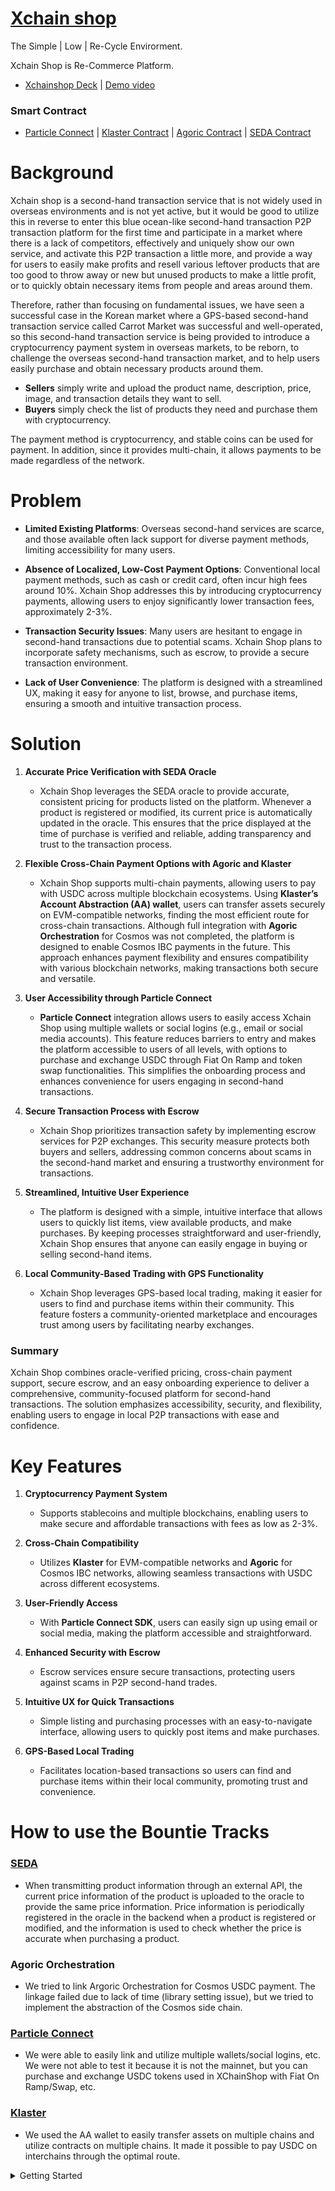 # [Xchain shop](https://xchainshop.vercel.app/)

The Simple | Low | Re-Cycle Envirorment.

Xchain Shop is Re-Commerce Platform.
- [Xchainshop Deck](https://www.canva.com/design/DAGVlSR0wkA/6xGTcVe_KUxmqTbo_LaCuA/edit?utm_content=DAGVlSR0wkA&utm_campaign=designshare&utm_medium=link2&utm_source=sharebutton) | [Demo video](https://youtu.be/dK1H0B30Nf4)

### Smart Contract
- [Particle Connect](https://github.com/juniahn-dev/xchainshop/blob/main/components/connectkit.tsx) | [Klaster Contract](https://github.com/juniahn-dev/xchainshop/blob/main/app/products/%5Bid%5D/page.tsx#L206) | [Agoric Contract]() | [SEDA Contract](https://github.com/soaryong/seda-request-starter-kit)

# Background

Xchain shop is a second-hand transaction service that is not widely used in overseas environments and is not yet active, but it would be good to utilize this in reverse to enter this blue ocean-like second-hand transaction P2P transaction platform for the first time and participate in a market where there is a lack of competitors, effectively and uniquely show our own service, and activate this P2P transaction a little more, and provide a way for users to easily make profits and resell various leftover products that are too good to throw away or new but unused products to make a little profit, or to quickly obtain necessary items from people and areas around them.

Therefore, rather than focusing on fundamental issues, we have seen a successful case in the Korean market where a GPS-based second-hand transaction service called Carrot Market was successful and well-operated, so this second-hand transaction service is being provided to introduce a cryptocurrency payment system in overseas markets, to be reborn, to challenge the overseas second-hand transaction market, and to help users easily purchase and obtain necessary products around them.

- **Sellers** simply write and upload the product name, description, price, image, and transaction details they want to sell.
- **Buyers** simply check the list of products they need and purchase them with cryptocurrency.

The payment method is cryptocurrency, and stable coins can be used for payment. In addition, since it provides multi-chain, it allows payments to be made regardless of the network.

# Problem

- **Limited Existing Platforms**: Overseas second-hand services are scarce, and those available often lack support for diverse payment methods, limiting accessibility for many users.

- **Absence of Localized, Low-Cost Payment Options**: Conventional local payment methods, such as cash or credit card, often incur high fees around 10%. Xchain Shop addresses this by introducing cryptocurrency payments, allowing users to enjoy significantly lower transaction fees, approximately 2-3%.

- **Transaction Security Issues**: Many users are hesitant to engage in second-hand transactions due to potential scams. Xchain Shop plans to incorporate safety mechanisms, such as escrow, to provide a secure transaction environment.

- **Lack of User Convenience**: The platform is designed with a streamlined UX, making it easy for anyone to list, browse, and purchase items, ensuring a smooth and intuitive transaction process.

# Solution

1. **Accurate Price Verification with SEDA Oracle**  
   - Xchain Shop leverages the SEDA oracle to provide accurate, consistent pricing for products listed on the platform. Whenever a product is registered or modified, its current price is automatically updated in the oracle. This ensures that the price displayed at the time of purchase is verified and reliable, adding transparency and trust to the transaction process.

2. **Flexible Cross-Chain Payment Options with Agoric and Klaster**  
   - Xchain Shop supports multi-chain payments, allowing users to pay with USDC across multiple blockchain ecosystems. Using **Klaster’s Account Abstraction (AA) wallet**, users can transfer assets securely on EVM-compatible networks, finding the most efficient route for cross-chain transactions. Although full integration with **Agoric Orchestration** for Cosmos was not completed, the platform is designed to enable Cosmos IBC payments in the future. This approach enhances payment flexibility and ensures compatibility with various blockchain networks, making transactions both secure and versatile.

3. **User Accessibility through Particle Connect**  
   - **Particle Connect** integration allows users to easily access Xchain Shop using multiple wallets or social logins (e.g., email or social media accounts). This feature reduces barriers to entry and makes the platform accessible to users of all levels, with options to purchase and exchange USDC through Fiat On Ramp and token swap functionalities. This simplifies the onboarding process and enhances convenience for users engaging in second-hand transactions.

4. **Secure Transaction Process with Escrow**  
   - Xchain Shop prioritizes transaction safety by implementing escrow services for P2P exchanges. This security measure protects both buyers and sellers, addressing common concerns about scams in the second-hand market and ensuring a trustworthy environment for transactions.

5. **Streamlined, Intuitive User Experience**  
   - The platform is designed with a simple, intuitive interface that allows users to quickly list items, view available products, and make purchases. By keeping processes straightforward and user-friendly, Xchain Shop ensures that anyone can easily engage in buying or selling second-hand items.

6. **Local Community-Based Trading with GPS Functionality**  
   - Xchain Shop leverages GPS-based local trading, making it easier for users to find and purchase items within their community. This feature fosters a community-oriented marketplace and encourages trust among users by facilitating nearby exchanges.

### Summary
Xchain Shop combines oracle-verified pricing, cross-chain payment support, secure escrow, and an easy onboarding experience to deliver a comprehensive, community-focused platform for second-hand transactions. The solution emphasizes accessibility, security, and flexibility, enabling users to engage in local P2P transactions with ease and confidence.

# Key Features

1. **Cryptocurrency Payment System**

   - Supports stablecoins and multiple blockchains, enabling users to make secure and affordable transactions with fees as low as 2-3%.

2. **Cross-Chain Compatibility**

   - Utilizes **Klaster** for EVM-compatible networks and **Agoric** for Cosmos IBC networks, allowing seamless transactions with USDC across different ecosystems.

3. **User-Friendly Access**

   - With **Particle Connect SDK**, users can easily sign up using email or social media, making the platform accessible and straightforward.

4. **Enhanced Security with Escrow**

   - Escrow services ensure secure transactions, protecting users against scams in P2P second-hand trades.

5. **Intuitive UX for Quick Transactions**

   - Simple listing and purchasing processes with an easy-to-navigate interface, allowing users to quickly post items and make purchases.

6. **GPS-Based Local Trading**
   - Facilitates location-based transactions so users can find and purchase items within their local community, promoting trust and convenience.

# How to use the Bountie Tracks
### [SEDA](https://github.com/soaryong/seda-request-starter-kit) 
- When transmitting product information through an external API, the current price information of the product is uploaded to the oracle to provide the same price information. Price information is periodically registered in the oracle in the backend when a product is registered or modified, and the information is used to check whether the price is accurate when purchasing a product. 

### Agoric Orchestration 
- We tried to link Argoric Orchestration for Cosmos USDC payment. The linkage failed due to lack of time (library setting issue), but we tried to implement the abstraction of the Cosmos side chain. 

### [Particle Connect](https://github.com/juniahn-dev/xchainshop/blob/main/components/connectkit.tsx)
- We were able to easily link and utilize multiple wallets/social logins, etc. We were not able to test it because it is not the mainnet, but you can purchase and exchange USDC tokens used in XChainShop with Fiat On Ramp/Swap, etc. 

### [Klaster](https://github.com/juniahn-dev/xchainshop/blob/main/app/products/%5Bid%5D/page.tsx#L206)
- We used the AA wallet to easily transfer assets on multiple chains and utilize contracts on multiple chains. It made it possible to pay USDC on interchains through the optimal route.

<details>
<summary>
  Getting Started
</summary>
<div markdown="1">
  
  This is a [Next.js](https://nextjs.org/) project bootstrapped with [`create-next-app`](https://github.com/vercel/next.js/tree/canary/packages/create-next-app).
  
  ## Getting Started
  
  First, run the development server:
  
  ```bash
  npm run dev
  # or
  yarn dev
  # or
  pnpm dev
  # or
  bun dev
  ```
  
  Open [http://localhost:3000](http://localhost:3000) with your browser to see the result.
  
  You can start editing the page by modifying `app/page.tsx`. The page auto-updates as you edit the file.
  
  This project uses [`next/font`](https://nextjs.org/docs/basic-features/font-optimization) to automatically optimize and load Inter, a custom Google Font.
  
  ## Learn More
  
  To learn more about Next.js, take a look at the following resources:
  
  - [Next.js Documentation](https://nextjs.org/docs) - learn about Next.js features and API.
  - [Learn Next.js](https://nextjs.org/learn) - an interactive Next.js tutorial.
  
  You can check out [the Next.js GitHub repository](https://github.com/vercel/next.js/) - your feedback and contributions are welcome!
  
  ## Deploy on Vercel
  
  The easiest way to deploy your Next.js app is to use the [Vercel Platform](https://vercel.com/new?utm_medium=default-template&filter=next.js&utm_source=create-next-app&utm_campaign=create-next-app-readme) from the creators of Next.js.
  
  Check out our [Next.js deployment documentation](https://nextjs.org/docs/deployment) for more details..

</div>
</details>
